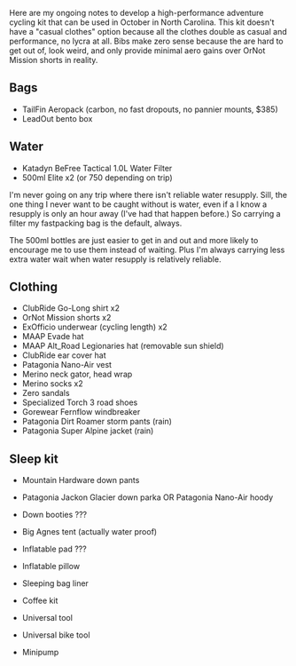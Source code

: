 Here are my ongoing notes to develop a high-performance adventure cycling kit that can be used in October in North Carolina. This kit doesn't have a "casual clothes" option because all the clothes double as casual and performance, no lycra at all. Bibs make zero sense because the are hard to get out of, look weird, and only provide minimal aero gains over OrNot Mission shorts in reality.

## Bags

- TailFin Aeropack  (carbon, no fast dropouts, no pannier mounts, $385)
- LeadOut bento box

## Water

- Katadyn BeFree Tactical 1.0L Water Filter
- 500ml Elite x2 (or 750 depending on trip)

I'm never going on any trip where there isn't reliable water resupply. Sill, the one thing I never want to be caught without is water, even if a I know a resupply is only an hour away (I've had that happen before.) So carrying a filter my fastpacking bag is the default, always.

The 500ml bottles are just easier to get in and out and more likely to encourage me to use them instead of waiting. Plus I'm always carrying less extra water wait when water resupply is relatively reliable.

## Clothing

- ClubRide Go-Long shirt x2
- OrNot Mission shorts x2
- ExOfficio underwear (cycling length) x2
- MAAP Evade hat
- MAAP Alt_Road Legionaries  hat (removable sun shield)
- ClubRide ear cover hat
- Patagonia Nano-Air vest
- Merino neck gator, head wrap
- Merino socks x2
- Zero sandals
- Specialized Torch 3 road shoes
- Gorewear Fernflow windbreaker
- Patagonia Dirt Roamer storm pants (rain)
- Patagonia Super Alpine jacket (rain)

## Sleep kit

- Mountain Hardware down pants
- Patagonia Jackon Glacier down parka OR Patagonia Nano-Air hoody
- Down booties ???
- Big Agnes tent (actually water proof)
- Inflatable pad ???
- Inflatable pillow
- Sleeping bag liner




- Coffee kit
- Universal tool
- Universal bike tool
- Minipump